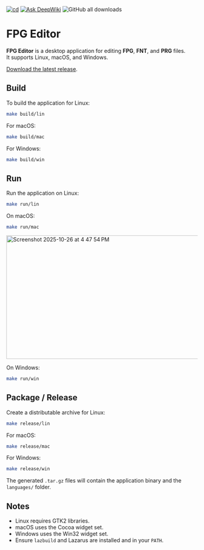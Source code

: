 [![cd](https://github.com/humbertodias/fpg-editor/actions/workflows/cd.yml/badge.svg)](https://github.com/humbertodias/fpg-editor/actions/workflows/cd.yml)
[![Ask DeepWiki](https://deepwiki.com/badge.svg)](https://deepwiki.com/humbertodias/fpg-editor)
![GitHub all downloads](https://img.shields.io/github/downloads/humbertodias/fpg-editor/total)

# FPG Editor

**FPG Editor** is a desktop application for editing **FPG**, **FNT**, and **PRG** files.  
It supports Linux, macOS, and Windows.

[Download the latest release](https://github.com/humbertodias/fpg-editor/releases).

## Build

To build the application for Linux:

```bash
make build/lin
````

For macOS:

```bash
make build/mac
```

For Windows:

```bash
make build/win
```



## Run

Run the application on Linux:

```bash
make run/lin
```

On macOS:

```bash
make run/mac
```
<img width="528" height="325" alt="Screenshot 2025-10-26 at 4 47 54 PM" src="https://github.com/user-attachments/assets/46c77c75-335a-4321-b7d7-f172ca7c3e97" />


On Windows:

```bash
make run/win
```


## Package / Release

Create a distributable archive for Linux:

```bash
make release/lin
```

For macOS:

```bash
make release/mac
```

For Windows:

```bash
make release/win
```

The generated `.tar.gz` files will contain the application binary and the `languages/` folder.


## Notes

* Linux requires GTK2 libraries.
* macOS uses the Cocoa widget set.
* Windows uses the Win32 widget set.
* Ensure `lazbuild` and Lazarus are installed and in your `PATH`.

